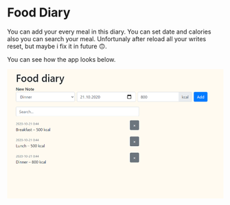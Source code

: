 # Food Diary

You can add your every meal in this diary. You can set date and calories also you can search your meal. 
Unfortunaly after reload all your writes reset, but maybe i fix it in future 🙃.

You can see how the app looks below.

![picture app](img/picture-app.png)
